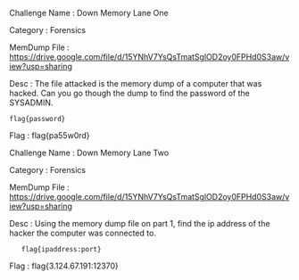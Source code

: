 Challenge Name : Down Memory Lane One

Category       : Forensics

MemDump File   : https://drive.google.com/file/d/15YNhV7YsQsTmatSglOD2oy0FPHd0S3aw/view?usp=sharing

Desc :  The file attacked is the memory dump of a computer that was hacked. Can you go though the dump to find the password of the SYSADMIN.

	flag{password}
	
	
Flag : flag{pa55w0rd}



Challenge Name : Down Memory Lane Two

Category       : Forensics

MemDump File   : https://drive.google.com/file/d/15YNhV7YsQsTmatSglOD2oy0FPHd0S3aw/view?usp=sharing

Desc : Using the memory dump file on part 1, find the ip address of the hacker the computer was connected to.

       flag{ipaddress:port}

Flag : flag{3.124.67.191:12370}
